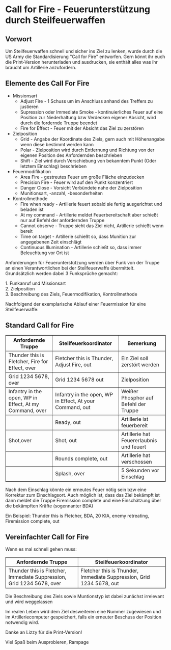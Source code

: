 # Call for Fire - Feuerunterstützung durch Steilfeuerwaffen

## Vorwort

Um Steilfeuerwaffen schnell und sicher ins Ziel zu lenken, wurde durch die US Army die Standardisierung "Call for Fire" entworfen.
Gern könnt ihr euch die Print-Version herunterladen und ausdrucken, sie enthält alles was ihr braucht um Artillerie anzufordern.

## Elemente des Call For Fire

*   Missionsart
    *   Adjust Fire - 1 Schuss um im Anschluss anhand des Treffers zu justieren
    *   Supression oder Immediate Smoke - kontinuierliches Feuer auf eine Position zur Niederhaltung bzw Verdecken eigener Absicht, wird durch die fordernde Truppe beendet
    *   Fire for Effect - Feuer mit der Absicht das Ziel zu zerstören
*   Zielposition
    *   Grid - Angabe der Koordinate des Ziels, gern auch mit Höhenangabe wenn diese bestimmt werden kann
    *   Polar - Zielposition wird durch Entfernung und Richtung von der eigenen Position des Anfordernden beschrieben
    *   Shift - Ziel wird durch Verschiebung von bekanntem Punkt (Oder letztem Einschlag) beschrieben
*   Feuermodifikation
    *   Area Fire - gestreutes Feuer um große Fläche einzudecken
    *   Precision Fire - Feuer wird auf den Punkt konzentriert
    *   Danger Close - Vorsicht Verbündete nahe der Zielposition
    *   Munitionsart, -anzahl, -besonderheiten
*   Kontrollmethode
    *   Fire when ready - Artillerie feuert sobald sie fertig ausgerichtet und beladen ist
    *   At my command - Artillerie meldet Feuerbereitschaft aber schießt nur auf Befehl der anfordernden Truppe
    *   Cannot observe - Truppe sieht das Ziel nicht, Artillerie schießt wenn bereit
    *   Time on target - Artillerie schießt so, dass Munition zur angegebenen Zeit einschlägt
    *   Continuous Illumination - Artillerie schießt so, dass immer Beleuchtung vor Ort ist

Anforderungen für Feuerunterstützung werden über Funk von der Truppe an einen Verantwortlichen bei der Steilfeuerwaffe übermittelt.  
Grundsätzlich werden dabei 3 Funksprüche gemacht:  

1\. Funkanruf und Missionsart  
2\. Zielposition  
3\. Beschreibung des Ziels, Feuermodifikation, Kontrollmethode  

Nachfolgend der exemplarische Ablauf einer Feuermission für eine Steilfeuerwaffe:

## Standard Call for Fire

<table border="1">

<tbody>

<tr>

<th>Anfordernde Truppe</th>

<th>Steilfeuerkoordinator</th>

<th>Bemerkung</th>

</tr>

<tr>

<td>Thunder this is Fletcher, Fire for Effect, over</td>

<td>Fletcher this is Thunder, Adjust Fire, out</td>

<td>Ein Ziel soll zerstört werden</td>

</tr>

<tr>

<td>Grid 1234 5678, over</td>

<td>Grid 1234 5678 out</td>

<td>Zielposition</td>

</tr>

<tr>

<td>Infantry in the open, WP in Effect, At my Command, over</td>

<td>Infantry in the open, WP in Effect, At your Command, out</td>

<td>Weißer Phosphor auf Befehl der Truppe</td>

</tr>

<tr>

<td></td>

<td>Ready, out</td>

<td>Artillerie ist feuerbereit</td>

</tr>

<tr>

<td>Shot,over</td>

<td>Shot, out</td>

<td>Artillerie hat Feuererlaubnis und feuert</td>

</tr>

<tr>

<td></td>

<td>Rounds complete, out</td>

<td>Artillerie hat verschossen</td>

</tr>

<tr>

<td></td>

<td>Splash, over</td>

<td>5 Sekunden vor Einschlag</td>

</tr>

</tbody>

</table>

Nach dem Einschlag könnte ein erneutes Feuer nötig sein bzw eine Korrektur zum Einschlagsort. Auch möglich ist, dass das Ziel bekämpft ist dann meldet die Truppe Firemission complete und eine Einschätzung über die bekämpften Kräfte (sogennanter BDA)  

Ein Beispiel: Thunder this is Fletcher, BDA, 20 KIA, enemy retreating, Firemission complete, out

## Vereinfachter Call for Fire

Wenn es mal schnell gehen muss:

<table border="1">

<tbody>

<tr>

<th>Anfordernde Truppe</th>

<th>Steilfeuerkoordinator</th>

</tr>

<tr>

<td>Thunder this is Fletcher, Immediate Suppression, Grid 1234 5678, over</td>

<td>Fletcher this is Thunder, Immediate Suppression, Grid 1234 5678, out</td>

</tr>

</tbody>

</table>

Die Beschreibung des Ziels sowie Muntionstyp ist dabei zunächst irrelevant und wird weggelassen

Im realen Leben wird dem Ziel desweiteren eine Nummer zugewiesen und im Artilleriecomputer gespeichert, falls ein erneuter Beschuss der Position notwendig wird.

Danke an Lizzy für die Print-Version!

Viel Spaß beim Ausprobieren, Rampage
